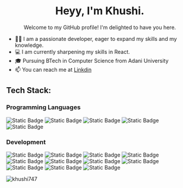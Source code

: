  

<h1 align="center">Heyy, I'm Khushi.</h1>
<p align="center">Welcome to my GitHub profile! I'm delighted to have you here.</p>
 
- 👩‍💻 I am a passionate developer, eager to expand my skills and my knowledge.
- 💻 I am currently sharpening my skills in React.
- 🎓 Pursuing BTech in Computer Science from Adani University
- 📫 You can reach me at <a href="www.linkedin.com/in/khushi-shukla-8b5928237">Linkdin</a>  



<h2 align="left">Tech Stack:</h2>

<h3 align="left">Programming Languages</h3>
<p align="left">
<img alt="Static Badge" src="https://img.shields.io/badge/C%2B%2B-blue?logo=C%2B%2B">
<img alt="Static Badge" src="https://img.shields.io/badge/Javascript-black?logo=Javascript">
<img alt="Static Badge" src="https://img.shields.io/badge/Python-green?logo=python">
<img alt="Static Badge" src="https://img.shields.io/badge/C-blue?logo=c">
<img alt="Static Badge" src="https://img.shields.io/badge/Java-yellow?logo=java">
</p>



<h3 align="left">Development</h3>
<p align="left">
<img alt="Static Badge" src="https://img.shields.io/badge/HTML5-orange?logo=Bootstrap">
<img alt="Static Badge" src="https://img.shields.io/badge/CSS-blue?logo=Bootstrap">
<img alt="Static Badge" src="https://img.shields.io/badge/bootstrap-black?logo=Bootstrap">
<img alt="Static Badge" src="https://img.shields.io/badge/TailwindCSS-blue?logo=Bootstrap">
<img alt="Static Badge" src="https://img.shields.io/badge/MongoDB-green?logo=Bootstrap">
<img alt="Static Badge" src="https://img.shields.io/badge/Express-black?logo=Bootstrap">
<img alt="Static Badge" src="https://img.shields.io/badge/react-black?logo=React">
<img alt="Static Badge" src="https://img.shields.io/badge/Node-green?logo=Bootstrap">
<img alt="Static Badge" src="https://img.shields.io/badge/MySQL-orange?logo=MySQL">
<img alt="Static Badge" src="https://img.shields.io/badge/%20Postman-black?logo=Postman">
<img alt="Static Badge" src="https://img.shields.io/badge/Git-black?logo=Git">
</p>
 


 

<p><img align="center" src="https://github-readme-stats.vercel.app/api/top-langs?username=khushi747&show_icons=true&locale=en&layout=compact" alt="khushi747" /></p>
